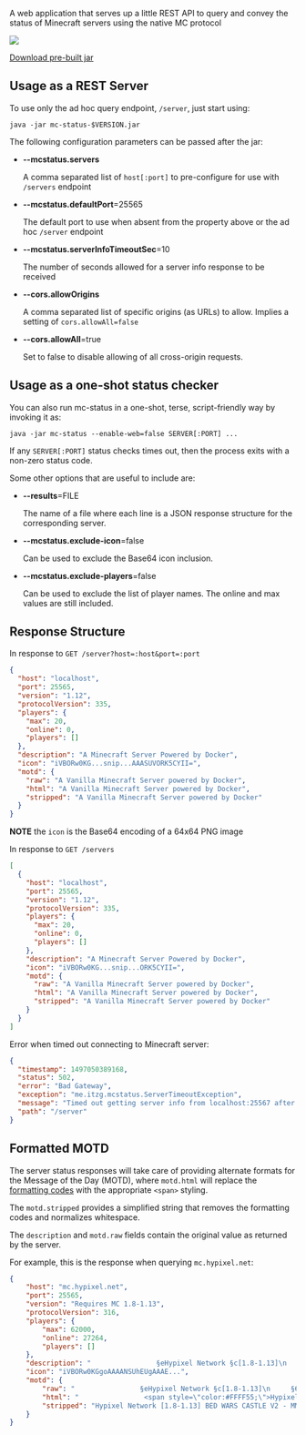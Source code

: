 
A web application that serves up a little REST API to query and convey the status of Minecraft servers using the native MC protocol

[![](https://jitpack.io/v/itzg/mc-status.svg)](https://jitpack.io/#itzg/mc-status)

[Download pre-built jar](https://jitpack.io/com/github/itzg/mc-status/1.2.0/mc-status-1.2.0.jar)

## Usage as a REST Server

To use only the ad hoc query endpoint, `/server`, just start using:

    java -jar mc-status-$VERSION.jar
    
The following configuration parameters can be passed after the jar:

* **--mcstatus.servers**
  
  A comma separated list of `host[:port]` to pre-configure for use with `/servers` endpoint 

* **--mcstatus.defaultPort**=25565

  The default port to use when absent from the property above or the ad hoc `/server` endpoint

* **--mcstatus.serverInfoTimeoutSec**=10

  The number of seconds allowed for a server info response to be received

* **--cors.allowOrigins**

  A comma separated list of specific origins (as URLs) to allow. Implies a setting of `cors.allowAll=false`

* **--cors.allowAll**=true

  Set to false to disable allowing of all cross-origin requests.

## Usage as a one-shot status checker

You can also run mc-status in a one-shot, terse, script-friendly way by invoking it as:

    java -jar mc-status --enable-web=false SERVER[:PORT] ...

If any `SERVER[:PORT]` status checks times out, then the process exits with a non-zero status code.

Some other options that are useful to include are:

* **--results**=FILE

  The name of a file where each line is a JSON response structure for the corresponding server.
  
* **--mcstatus.exclude-icon**=false

  Can be used to exclude the Base64 icon inclusion.
  
* **--mcstatus.exclude-players**=false

  Can be used to exclude the list of player names. The online and max values are still included.

## Response Structure

In response to `GET /server?host=:host&port=:port`

```json
{
  "host": "localhost",
  "port": 25565,
  "version": "1.12",
  "protocolVersion": 335,
  "players": {
    "max": 20,
    "online": 0,
    "players": []
  },
  "description": "A Minecraft Server Powered by Docker",
  "icon": "iVBORw0KG...snip...AAASUVORK5CYII=",
  "motd": {
    "raw": "A Vanilla Minecraft Server powered by Docker",
    "html": "A Vanilla Minecraft Server powered by Docker",
    "stripped": "A Vanilla Minecraft Server powered by Docker"
  }
}
```

**NOTE** the `icon` is the Base64 encoding of a 64x64 PNG image

In response to `GET /servers`

```json
[
  {
    "host": "localhost",
    "port": 25565,
    "version": "1.12",
    "protocolVersion": 335,
    "players": {
      "max": 20,
      "online": 0,
      "players": []
    },
    "description": "A Minecraft Server Powered by Docker",
    "icon": "iVBORw0KG...snip...ORK5CYII=",
    "motd": {
      "raw": "A Vanilla Minecraft Server powered by Docker",
      "html": "A Vanilla Minecraft Server powered by Docker",
      "stripped": "A Vanilla Minecraft Server powered by Docker"
    }
  }
]
```

Error when timed out connecting to Minecraft server:

```json
{
  "timestamp": 1497050389168,
  "status": 502,
  "error": "Bad Gateway",
  "exception": "me.itzg.mcstatus.ServerTimeoutException",
  "message": "Timed out getting server info from localhost:25567 after 10 seconds",
  "path": "/server"
}
```

## Formatted MOTD

The server status responses will take care of providing alternate formats for the Message of the Day (MOTD),
where `motd.html` will replace the [formatting codes](https://minecraft.gamepedia.com/Formatting_codes) 
with the appropriate `<span>` styling. 

The `motd.stripped` provides a simplified string that removes the formatting codes and normalizes whitespace.

The `description` and `motd.raw` fields contain the original value as returned by the server.

For example, this is the response when querying `mc.hypixel.net`:
```json
{
	"host": "mc.hypixel.net",
	"port": 25565,
	"version": "Requires MC 1.8-1.13",
	"protocolVersion": 316,
	"players": {
		"max": 62000,
		"online": 27264,
		"players": []
	},
	"description": "                §eHypixel Network §c[1.8-1.13]\n     §6§lBED WARS CASTLE V2 §7- §2§lMM BUG FIXES",
	"icon": "iVBORw0KGgoAAAANSUhEUgAAAE...",
	"motd": {
		"raw": "                §eHypixel Network §c[1.8-1.13]\n     §6§lBED WARS CASTLE V2 §7- §2§lMM BUG FIXES",
		"html": "                <span style=\"color:#FFFF55;\">Hypixel Network </span><span style=\"color:#FF5555;\">[1.8-1.13]<br>     </span><span style=\"color:#FFAA00;\"><span style=\"font-weight:bold;\">BED WARS CASTLE V2 </span></span><span style=\"color:#AAAAAA;\">- </span><span style=\"color:#00AA00;\"><span style=\"font-weight:bold;\">MM BUG FIXES</span></span>",
		"stripped": "Hypixel Network [1.8-1.13] BED WARS CASTLE V2 - MM BUG FIXES"
	}
}
```